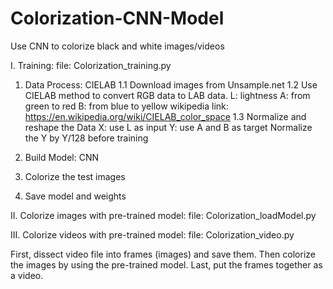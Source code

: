 # Colorization-CNN-Model

Use CNN to colorize black and white images/videos

I. Training:
file: Colorization_training.py

1. Data Process: CIELAB
  1.1 Download images from Unsample.net
  1.2 Use CIELAB method to convert RGB data to LAB data.
    L: lightness
    A: from green to red
    B: from blue to yellow
    wikipedia link: https://en.wikipedia.org/wiki/CIELAB_color_space
  1.3 Normalize and reshape the Data
    X: use L as input
    Y: use A and B as target
    Normalize the Y by Y/128 before training

2. Build Model: CNN
3. Colorize the test images
4. Save model and weights

II. Colorize images with pre-trained model:
file: Colorization_loadModel.py

III. Colorize videos with pre-trained model:
file: Colorization_video.py

First, dissect video file into frames (images) and save them.
Then colorize the images by using the pre-trained model.
Last, put the frames together as a video.
